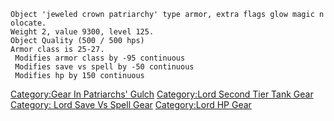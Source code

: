 `Object 'jeweled crown patriarchy' type armor, extra flags glow magic nolocate.`  
`Weight 2, value 9300, level 125.`  
`Object Quality (500 / 500 hps)`  
`Armor class is 25-27.`  
` Modifies armor class by -95 continuous`  
` Modifies save vs spell by -50 continuous`  
` Modifies hp by 150 continuous`

[Category:Gear In Patriarchs'
Gulch](Category:Gear_In_Patriarchs'_Gulch "wikilink") [Category:Lord
Second Tier Tank Gear](Category:Lord_Second_Tier_Tank_Gear "wikilink")
[Category: Lord Save Vs Spell
Gear](Category:_Lord_Save_Vs_Spell_Gear "wikilink") [Category:Lord HP
Gear](Category:Lord_HP_Gear "wikilink")

